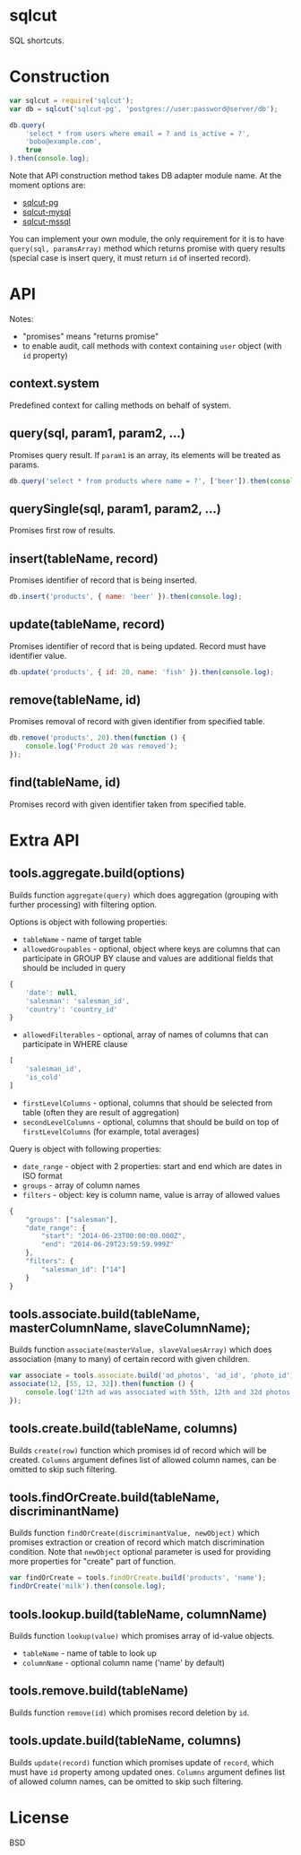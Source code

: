 # sqlcut

SQL shortcuts.

# Construction

```js
var sqlcut = require('sqlcut');
var db = sqlcut('sqlcut-pg', 'postgres://user:password@server/db');

db.query(
	'select * from users where email = ? and is_active = ?',
	'bobo@example.com',
	true
).then(console.log);
```

Note that API construction method takes DB adapter module name.
At the moment options are:

* [sqlcut-pg](https://github.com/titarenko/sqlcut-pg)
* [sqlcut-mysql](https://github.com/titarenko/sqlcut-mysql)
* [sqlcut-mssql](https://github.com/titarenko/sqlcut-mssql)

You can implement your own module,
the only requirement for it is to have `query(sql, paramsArray)` method
which returns promise with query results (special case is insert query, it must return `id` of inserted record).

# API

Notes: 

* "promises" means "returns promise"
* to enable audit, call methods with context containing `user` object (with `id` property)

## context.system

Predefined context for calling methods on behalf of system.

## query(sql, param1, param2, ...)

Promises query result. If `param1` is an array, its elements will be treated as params.

```js
db.query('select * from products where name = ?', ['beer']).then(console.log);
```
## querySingle(sql, param1, param2, ...)

Promises first row of results.

## insert(tableName, record)

Promises identifier of record that is being inserted.

```js
db.insert('products', { name: 'beer' }).then(console.log);
```

## update(tableName, record)

Promises identifier of record that is being updated. Record must have identifier value.

```js
db.update('products', { id: 20, name: 'fish' }).then(console.log);
```

## remove(tableName, id)

Promises removal of record with given identifier from specified table.

```js
db.remove('products', 20).then(function () {
	console.log('Product 20 was removed');
});
```

## find(tableName, id)

Promises record with given identifier taken from specified table.

# Extra API

## tools.aggregate.build(options)

Builds function `aggregate(query)` which does aggregation (grouping with further processing) with filtering option.

Options is object with following properties:

* `tableName` - name of target table
* `allowedGroupables` - optional, object where keys are columns that can participate in GROUP BY clause and values are additional fields that should be included in query

```js
{
	'date': null,
	'salesman': 'salesman_id',
	'country': 'country_id'
}
```

* `allowedFilterables` - optional, array of names of columns that can participate in WHERE clause

```js
[
	'salesman_id',
	'is_cold'
]
```

* `firstLevelColumns` - optional, columns that should be selected from table (often they are result of aggregation)
* `secondLevelColumns` - optional, columns that should be build on top of `firstLevelColumns` (for example, total averages)

Query is object with following properties:

* `date_range` - object with 2 properties: start and end which are dates in ISO format
* `groups` - array of column names
* `filters` - object: key is column name, value is array of allowed values

```js
{
	"groups": ["salesman"],
	"date_range": {
		"start": "2014-06-23T00:00:00.000Z",
		"end": "2014-06-29T23:59:59.999Z"
	},
	"filters": {
		"salesman_id": ["14"]
	}
}
```

## tools.associate.build(tableName, masterColumnName, slaveColumnName);

Builds function `associate(masterValue, slaveValuesArray)` which does association (many to many) of certain record with given children.

```js
var associate = tools.associate.build('ad_photos', 'ad_id', 'photo_id');
associate(12, [55, 12, 32]).then(function () {
	console.log('12th ad was associated with 55th, 12th and 32d photos.');
});
```

## tools.create.build(tableName, columns)

Builds `create(row)` function which promises id of record which will be created. `Columns` argument defines list of allowed column names, can be omitted to skip such filtering.

## tools.findOrCreate.build(tableName, discriminantName)

Builds function `findOrCreate(discriminantValue, newObject)` which promises extraction or creation of record which match discrimination condition. Note that `newObject` optional parameter is used for providing more properties for "create" part of function.

```js
var findOrCreate = tools.findOrCreate.build('products', 'name');
findOrCreate('milk').then(console.log);
```

## tools.lookup.build(tableName, columnName)

Builds function `lookup(value)` which promises array of id-value objects.

- `tableName` - name of table to look up
- `columnName` - optional column name ('name' by default)

## tools.remove.build(tableName)

Builds function `remove(id)` which promises record deletion by `id`.

## tools.update.build(tableName, columns)

Builds `update(record)` function which promises update of `record`, which must have `id` property among updated ones. `Columns` argument defines list of allowed column names, can be omitted to skip such filtering.

# License

BSD
